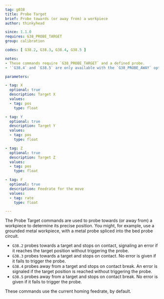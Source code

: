 ```yaml
---
tag: g038
title: Probe Target
brief: Probe towards (or away from) a workpiece
author: thinkyhead

since: 1.1.0
requires: G38_PROBE_TARGET
group: calibration

codes: [ G38.2, G38.3, G38.4, G38.5 ]

notes:
- These commands require `G38_PROBE_TARGET` and a defined probe.
- '`G38.4` and `G38.5` are only available with the `G38_PROBE_AWAY` option.'

parameters:

- tag: X
  optional: true
  description: Target X
  values:
  - tag: pos
    type: float

- tag: Y
  optional: true
  description: Target Y
  values:
  - tag: pos
    type: float

- tag: Z
  optional: true
  description: Target Z
  values:
  - tag: pos
    type: float

- tag: F
  optional: true
  description: Feedrate for the move
  values:
  - tag: rate
    type: float

---
```


The Probe Target commands are used to probe towards (or away from) a workpiece to determine its precise position. You might, for example, use a grounded metal workpiece, with a metal probe spliced into the bed probe circuit.

- `G38.2` probes towards a target and stops on contact, signaling an error if it reaches the target position without triggering the probe.
- `G38.3` probes towards a target and stops on contact. No error is given if it fails to trigger the probe.
- `G38.4` probes away from a target and stops on contact break. An error is signaled if the target position is reached without triggering the probe.
- `G38.5` probes away from a target and stops on contact break. No error is given if it fails to trigger the probe.

These commands use the current homing feedrate, by default.
